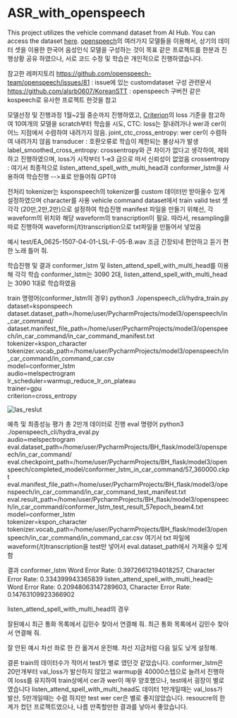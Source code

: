 # ASR_with_openspeech

This project utilizes the vehicle command dataset from AI Hub. You can access the dataset [here](https://aihub.or.kr/aihubdata/data/view.do?currMenu=115&topMenu=100&aihubDataSe=realm&dataSetSn=112).
[openspeech](https://github.com/openspeech-team/openspeech)의 여러가지 모델들을 이용해서, 상기의 데이터 셋을 이용한 한국어 음성인식 모델을 구성하는 것이 목표
같은 프로젝트를 한분과 진행상황 공유 하였으나, 서로 코드 수정 및 학습은 개인적으로 진행하였습니다.

참고한 레퍼지토리
https://github.com/openspeech-team/openspeech/issues/81 : issue에 있는 customdataset 구성 관련문서
https://github.com/alsrb0607/KoreanSTT : openspeech 구버전 같은 kospeech로 유사한 프로젝트 한것을 참고

모델선정 및 진행과정
1월~2월 중순까지 진행하였고,
[Criterion](https://github.com/openspeech-team/openspeech/wiki/Criterion-suitable-for-the-model#criterion)의 loss 기준을 참고하여 10여개의 모델을 scratch부터 학습을 시도, 
CTC:  loss는 잘내려가나 wer과 cer이 어느 지점에서 수렴하여 내려가지 않음.
joint_ctc_cross_entropy:  wer cer이 수렴하여 내려가지 않음
transducer : 호환오류로 학습이 제한되는 불상사가 발생
label_smoothed_cross_entropy: crossentropy와 큰 차이가 없다고 생각하여, 제외하고 진행하였으며, loss가 시작부터 1-e3 급으로 떠서 신뢰성이 없었음
crossentropy : 여기서 최종적으로 listen_attend_spell_with_multi_head과 conformer_lstm을 사용하여 학습진행
-->표로 만들어줘 GPT야


전처리
tokenizer는 ksponspeech의 tokenizer를 custom 데이터만 받아올수 있게 설정하였으며 character를 사용
vehicle command dataset에서 train valid test 셋 각각 (20만,2만,2만)으로 설정하여 학습진행
manifest 파일을 만들기 위해선, 각 waveform의 위치와 해당 waveform의 transcription이 필요.
따라서, resampling을 따로 진행하여 waveform{/t}transcription으로 txt파일을 만들어서 넣었음

예시
test/EA_0625-1507-04-01-LSL-F-05-B.wav	조금 긴장되네 편안하고 듣기 편한 노래 틀어 줘.

학습진행 및 결과 
conformer_lstm 및 listen_attend_spell_with_multi_head를 이용해 각각 학습 
conformer_lstm는 3090 2대, listen_attend_spell_with_multi_head는 3090 1대로 학습하였음

train 명령어(conformer_lstm의 경우)
python3 ./openspeech_cli/hydra_train.py \
dataset=ksponspeech \
dataset.dataset_path=/home/user/PycharmProjects/model3/openspeech/in_car_command/ \
dataset.manifest_file_path=/home/user/PycharmProjects/model3/openspeech/in_car_command/in_car_command_manifest.txt \
tokenizer=kspon_character \
tokenizer.vocab_path=/home/user/PycharmProjects/model3/openspeech/in_car_command/in_command_car.csv  \
model=conformer_lstm \
audio=melspectrogram \
lr_scheduler=warmup_reduce_lr_on_plateau \
trainer=gpu \
criterion=cross_entropy

![las_reslut](https://github.com/Angeriod/ASR_with_openspeech/assets/97516571/c749cb55-8ee7-40c4-8c44-99475c2fd556)

예측 및 최종성능 평가
총 2만개 데이터로 진행
eval 명령어
python3 ./openspeech_cli/hydra_eval.py \
audio=melspectrogram \
eval.dataset_path=/home/user/PycharmProjects/BH_flask/model3/openspeech/in_car_command/ \
eval.checkpoint_path=/home/user/PycharmProjects/BH_flask/model3/openspeech/completed_model/conformer_lstm_in_car_command/57_360000.ckpt \
eval.manifest_file_path=/home/user/PycharmProjects/BH_flask/model3/openspeech/in_car_command/in_car_command_test_manifest.txt \
eval.result_path=/home/user/PycharmProjects/BH_flask/model3/openspeech/in_car_command/conformer_lstm_test_result_57epoch_beam4.txt \
model=conformer_lstm \
tokenizer=kspon_character \
tokenizer.vocab_path=/home/user/PycharmProjects/BH_flask/model3/openspeech/in_car_command/in_command_car.csv 
여기서 txt 파일에 waveform{/t}transcription을 test만 넣어서 eval.dataset_path에서 가져올수 있게함

결과
conformer_lstm
Word Error Rate: 0.39726612194018257, Character Error Rate: 0.334399943365839
listen_attend_spell_with_multi_head는
Word Error Rate: 0.20948063147289603, Character Error Rate: 0.14763109923366902

listen_attend_spell_with_multi_head의 경우

잘된예시
최근 통화 목록에서 김민수 찾아서 연결해 줘.
최근 통화 목록에서 김민수 찾아서 연결해 줘.

잘 안된 예시
차선 좌로 한 칸 옮겨서 운전해.
차선 지금처럼 다음 일도 낮게 설정해.

결론
train의 데이터수가 적어서 test가 별로 였던것 같았습니다. conformer_lstm은 20만개부터 val_loss가 발산하지 않았고 warmup을 40000스텝으로 늘려서 진행하여 loss를 유지하여 train상에서 cer과 wer이 매우 양호했으나, test에서 굉장이 별로 였습니다
listen_attend_spell_with_multi_head도 데이터 1만개일때는 val_loss가 발산, 5만개일때는 수렴 하지만 test wer cer은 별로 좋지않았습니다.
resoucre의 한계가 컸던 프로젝트였으나, 나름 만족할만한 결과를 낳아서 좋았습니다.
